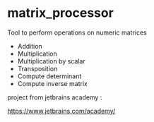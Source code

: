 # matrix_processor

Tool to perform operations on numeric matrices

 - Addition
 - Multiplication
 - Multiplication by scalar
 - Transposition
 - Compute determinant
 - Compute inverse matrix
 
 project from jetbrains academy :
 
 https://www.jetbrains.com/academy/
